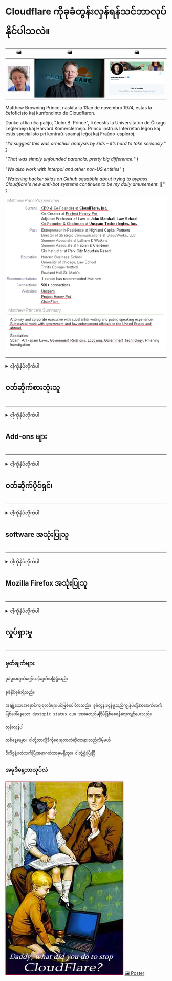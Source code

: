 # Cloudflare ကိုခုခံတွန်းလှန်ရန်သင်ဘာလုပ်နိုင်ပါသလဲ။

| 🖼 | 🖼 | 🖼 |
| --- | --- | --- |
| ![](../image/matthew_prince_teen.jpg) | ![](../image/matthew_prince.jpg) | ![](../image/blockedbymatthewprince.jpg) |


Matthew Browning Prince, naskita la 13an de novembro 1974, estas la ĉefoficisto kaj kunfondinto de Cloudflaron.

Danke al lia riĉa paĉjo, "John B. Prince", li ĉeestis la Universitaton de Ĉikago Leĝlernejo kaj Harvard Komerclernejo.
Princo instruis Interretan leĝon kaj estis specialisto pri kontraŭ-spamaj leĝoj kaj Fraŭdo-esploroj.


"*I’d suggest this was armchair analysis by kids – it’s hard to take seriously.*" [t](https://www.theguardian.com/technology/2015/nov/19/cloudflare-accused-by-anonymous-helping-isis)

"*That was simply unfounded paranoia, pretty big difference.*"  [t](https://twitter.com/xxdesmus/status/992757936123359233)

"*We also work with Interpol and other non-US entities*" [t](https://twitter.com/eastdakota/status/1203028504184360960)

"*Watching hacker skids on Github squabble about trying to bypass Cloudflare's new anti-bot systems continues to be my daily amusement.* 🍿" [t](https://twitter.com/eastdakota/status/1273277839102656515)


![](../image/whoismp.jpg)

---


<details>
<summary>ငါ့ကိုနှိပ်လိုက်ပါ

## ဝဘ်ဆိုက်စားသုံးသူ
</summary>


- သင်ကြိုက်နှစ်သက်သောဝက်ဘ်ဆိုက်သည် Cloudflare ကိုအသုံးပြုနေသည်ဆိုလျှင် Cloudflare ကိုမသုံးရန်ပြောပါ။
  - Facebook၊ Reddit, Twitter (သို့) Mastodon တို့လိုလူမှုမီဒီယာတွေမှာထူးခြားမှုမရှိပါဘူး။ [လုပ်ဆောင်ချက်များသည် hashtag များထက်ပိုမိုများသည်။](https://twitter.com/phyzonloop/status/1274132092490862594)
  - သင်အသုံး ၀ င်လိုလျှင်ဝက်ဘ်ဆိုက်ပိုင်ရှင်နှင့်ဆက်သွယ်ပါ။

[Cloudflare ကဆိုသည်](https://github.com/Eloston/ungoogled-chromium/issues/783):
```
သင်၏ပြexperienceနာနှင့်ကြုံတွေ့ရသောတိကျသော ၀ န်ဆောင်မှုများ (သို့) သင်၏အတွေ့အကြုံများကိုမျှဝေရန်အတွက်တိကျသော ၀ န်ဆောင်မှုများသို့မဟုတ် ၀ က်ဘ်ဆိုက်များအတွက်အုပ်ချုပ်ရေးမှူးများထံဆက်သွယ်ပါ။
```

[သင်မတောင်းခံပါက ၀ က်ဘ်ဆိုက်ပိုင်ရှင်သည်ဤပြthisနာကိုမည်သည့်အခါကမျှမသိပါ။](../PEOPLE.md)

![](../image/liberapay.jpg)

[အောင်မြင်သောဥပမာ](https://counterpartytalk.org/t/turn-off-cloudflare-on-counterparty-co-plz/164/5).<br>
မင်းမှာပြaနာရှိလား။ [ယခုအသံလွှင့်ပါ။](https://github.com/maraoz/maraoz.github.io/issues/1) အောက်ကဥပမာ။

```
သင်ကော်ပိုရိတ်ဆင်ဆာဖြတ်တောက်မှုနှင့်အစုလိုက်အပြုံလိုက်စောင့်ကြည့်ခြင်းကိုသာကူညီနေသည်
http://crimeflare.eu.org
```

```
သင်၏ဝဘ်ဆိုက်သည်ကိုယ်ရေးကိုယ်တာကိုချိုးဖောက်သောပုဂ္ဂလိကပိုင်ခြံရံထားသော CloudFlare တွင်ရှိသည်။
http://crimeflare.eu.org
```

- ၀ က်ဘ်ဆိုက်၏သီးသန့်တည်ရှိမှုမူဝါဒကိုဖတ်ရန်အချိန်ယူပါ။
  - အကယ်၍ ၀ က်ဘ်ဆိုက်သည် Cloudflare ၏နောက်တွင်ရှိလျှင်သို့မဟုတ် ၀ က်ဘ်ဆိုဒ်သည် Cloudflare နှင့်ချိတ်ဆက်ထားသောဝန်ဆောင်မှုများကိုအသုံးပြုနေသည်။

Cloudflare ဆိုသည်မှာမည်သည့်အရာဖြစ်ကြောင်းရှင်းပြပြီးသင်၏အချက်အလက်များကို Cloudflare နှင့်မျှဝေရန်ခွင့်ပြုချက်တောင်းရန်လိုအပ်သည်။ ထိုသို့ပြုလုပ်ရန်ပျက်ကွက်ပါကယုံကြည်မှုကိုချိုးဖောက်ရာရောက်သည့် ၀ က်ဘ်ဆိုက်အားရှောင်ရှားသင့်သည်။

[လက်ခံနိုင်သောသီးသန့်တည်ရှိမှုမူဝါဒဥပမာသည်ဤနေရာတွင်ဖြစ်သည်](https://archive.is/bDlTz) ("Subprocessors" > "Entity Name")

```
သင်၏ privacy မူဝါဒကိုကျွန်ုပ်ဖတ်ပြီး Cloudflare ဟူသောစကားလုံးကိုကျွန်ုပ်မတွေ့ပါ။
ကျွန်ုပ်သည်ကျွန်ုပ်၏အချက်အလက်များကို Cloudflare သို့ဆက်လက်ဆက်လက်ပေးပို့မည်ဆိုပါကသင့်အားအချက်အလက်များကိုမျှဝေရန်ကျွန်ုပ်ငြင်းဆိုပါသည်။
http://crimeflare.eu.org
```

ဤသည်မှာ Cloudflare ဟူသောစကားလုံးမရှိသောသီးသန့်တည်ရှိမှုမူဝါဒ၏ဥပမာတစ်ခုဖြစ်သည်။
[Liberland Jobs](https://archive.is/daKIr) [privacy policy](https://docsend.com/view/feiwyte):

![](../image/cfwontobey.jpg)

Cloudflare တွင်ကိုယ်ပိုင်သီးသန့်တည်ရှိမှုမူဝါဒရှိသည်။
[Cloudflare သည် doxxing များကိုနှစ်သက်သည်။](https://www.reddit.com/r/GamerGhazi/comments/2s64fe/be_wary_reporting_to_cloudflare/)

ဝက်ဘ်ဆိုက်ရဲ့ signup ပုံစံအတွက်နမူနာကောင်းတစ်ခု။
AFAIK, ၀ ဘ်ဆိုဒ်သုညပြုသည်။ သူတို့ကိုသင်ယုံမှာလား။

```
“ Sign up for XYZ” ကိုနှိပ်ခြင်းဖြင့်ကျွန်ုပ်တို့၏ ၀ န်ဆောင်မှုစည်းမျဉ်းများနှင့် privacy ဖော်ပြချက်ကိုသင်သဘောတူသည်။
သင်၏အချက်အလက်များကို Cloudflare နှင့်မျှဝေရန်လည်းသဘောတူပြီး Cloudflare ၏ privacy ဖော်ပြချက်ကိုလည်းသဘောတူသည်။
Cloudflare သည်သင်၏သတင်းအချက်အလက်များကိုယိုစိမ့်စေခြင်းသို့မဟုတ်ကျွန်ုပ်တို့၏ဆာဗာများသို့ဆက်သွယ်ခွင့်ပြုခြင်းမပြုလျှင်၎င်းသည်ကျွန်ုပ်တို့၏အမှားမဟုတ်ပါ။ [*]

[ ဆိုင်းအပ် ] [ ကျွန်တော်သဘောမတူပါ ]
```
[*] [PEOPLE.md](../PEOPLE.md)


- သူတို့ရဲ့ဝန်ဆောင်မှုကိုအသုံးမပြုဖို့ကြိုးစားပါ။ သင် Cloudflare အားဖြင့်ကြည့်ရှုနေကြောင်းသတိရပါ။
  - ["I'm in your TLS, sniffin' your passworz"](../image/iminurtls.jpg)

- အခြားဝဘ်ဆိုက်ကိုရှာပါ။ အင်တာနက်ပေါ်တွင်အခြားနည်းလမ်းများနှင့်အခွင့်အလမ်းများရှိသည်။

- သင်၏မိတ်ဆွေများကို Tor ကိုနေ့စဉ်အသုံးပြုရန်စည်းရုံးပါ။
  - အမည်ဝှက်ခြင်းသည်ပွင့်လင်းသောအင်တာနက်၏စံဖြစ်သင့်သည်။
  - [Tor စီမံကိန်းသည်ဤစီမံကိန်းကိုမနှစ်သက်ကြောင်းသတိပြုပါ။](../HISTORY.md)

</details>

------

<details>
<summary>ငါ့ကိုနှိပ်လိုက်ပါ

## Add-ons များ
</summary>

- သင်၏ browser သည် Firefox၊ Tor Browser သို့မဟုတ် Ungoogled Chromium ဖြစ်ပါကအောက်ဖော်ပြပါ add-ons များအနက်တစ်ခုကိုအသုံးပြုပါ။
  - အခြား add-on အသစ်တစ်ခုကိုသင်ထည့်လိုလျှင်၎င်းကို ဦး စွာမေးမြန်းပါ။


| နာမည် | Developer | ပံ့ပိုးမှု | ပိတ်ဆို့နိုင်သည် | ကြေငြာနိုင် | Chrome |
| -------- | -------- | -------- | -------- | -------- | -------- |
| [Bloku Cloudflaron MITM-Atakon](../subfiles/addon/bcma.md) | #Addon | [ ? ](http://crimeflare.eu.org/) | **ဟုတ်တယ်**     | **ဟုတ်တယ်**     |  **ဟုတ်တယ်** |
| [Ĉu ligoj estas vundeblaj al MITM-atako?](../subfiles/addon/ismm.md) | #Addon | [ ? ](http://crimeflare.eu.org/) | မဟုတ်ဘူး     | **ဟုတ်တယ်**     |  **ဟုတ်တယ်** |
| [Ĉu ĉi tiuj ligoj blokos Tor-uzanton?](../subfiles/addon/isat.md) | #Addon | [ ? ](http://crimeflare.eu.org/) | မဟုတ်ဘူး     | **ဟုတ်တယ်**     |  **ဟုတ်တယ်** |
| [Block Cloudflare MITM Attack](https://trac.torproject.org/projects/tor/attachment/ticket/24351/block_cloudflare_mitm_attack-1.0.14.1-an%2Bfx.xpi)<br>[**DELETED BY TOR PROJECT**](../HISTORY.md) | nullius | [ ? ](../tool/block_cloudflare_mitm_fx), [Link](http://crimeflare.eu.org/) | **ဟုတ်တယ်**     | **ဟုတ်တယ်**     |  မဟုတ်ဘူး |
| [TPRB](http://sw.nnpaefp7pkadbxxkhz2agtbv2a4g5sgo2fbmv3i7czaua354334uqqad.onion/) | Sw | [ ? ](http://sw.nnpaefp7pkadbxxkhz2agtbv2a4g5sgo2fbmv3i7czaua354334uqqad.onion/) | **ဟုတ်တယ်**     | **ဟုတ်တယ်**     |  မဟုတ်ဘူး |
| [Detect Cloudflare](https://addons.mozilla.org/en-US/firefox/addon/detect-cloudflare/) | Frank Otto | [ ? ](https://github.com/traktofon/cf-detect) | မဟုတ်ဘူး     | **ဟုတ်တယ်**     |  မဟုတ်ဘူး |
| [True Sight](https://addons.mozilla.org/en-US/firefox/addon/detect-cloudflare-plus/) | claustromaniac | [ ? ](https://github.com/claustromaniac/detect-cloudflare-plus) | မဟုတ်ဘူး     | **ဟုတ်တယ်**     |  မဟုတ်ဘူး |
| [Which Cloudflare datacenter am I visiting?](https://addons.mozilla.org/en-US/firefox/addon/cf-pop/) | 依云 | [ ? ](https://github.com/lilydjwg/cf-pop) | မဟုတ်ဘူး     | **ဟုတ်တယ်**     |  မဟုတ်ဘူး |


- "Decentraleyes" သည် "CDNJS (Cloudflare)" နှင့်ဆက်သွယ်မှုကိုရပ်တန့်နိုင်သည်။
  - ၎င်းသည်တောင်းဆိုမှုများစွာကိုကွန်ရက်များသို့မရောက်ရှိခြင်းကိုတားဆီးပေးပြီးဝက်ဘ်ဆိုက်များကိုချိုးဖောက်ခြင်းမှတားဆီးရန်ဒေသခံဖိုင်များကိုဆောင်ရွက်သည်။
  - တည်ဆောက်သူကပြန်လည်ဖြေကြားခဲ့သည်: "[very concerning indeed](https://github.com/Synzvato/decentraleyes/issues/236#issuecomment-352049501)", "[widespread usage severely centralizes the web](https://github.com/Synzvato/decentraleyes/issues/251#issuecomment-366752049)"

- [Cloudflare လက်မှတ်ကိုသင်၏ Certificate Authority (CA) မှလည်းဖယ်ရှားနိုင်သည်။](https://www.ssl.com/how-to/remove-root-certificate-firefox/)

</details>

------

<details>
<summary>ငါ့ကိုနှိပ်လိုက်ပါ

## ဝဘ်ဆိုက်ပိုင်ရှင်၊
</summary>


![](../image/word_cloudflarefree.jpg)

- Cloudflare ဖြေရှင်းချက် Period ကိုမသုံးပါနှင့်။
  - သင်, ထက်ပိုကောင်းတဲ့လုပ်နိုင်, ဟုတ်သလော [Cloudflare မှာယူမှုများ၊ အစီအစဉ်များ၊ ဒိုမိန်းများသို့မဟုတ်အကောင့်များကိုမည်သို့ဖယ်ရှားရမည်နည်း။](https://support.cloudflare.com/hc/en-us/articles/200167776-Removing-subscriptions-plans-domains-or-accounts)

| 🖼 | 🖼 |
| --- | --- |
| ![](../image/htmlalertcloudflare.jpg) | ![](../image/htmlalertcloudflare2.jpg) |

- ဖောက်သည်များထပ်လိုချင်ပါသလား။ ဘာလုပ်ရမှန်းမသိဘူး အရိပ်အမြွက်သည် "အထက်မျဉ်း" ဖြစ်သည်။
  - [မင်္ဂလာပါ၊ သင်သည်သင်၏ပုဂ္ဂိုလ်ရေးလုံခြုံမှုကိုအလေးအနက်ထားသည်ဟုသင်ရေးသားခဲ့သော်လည်းကျွန်ုပ်သည် "Error 403 Forbidden Anonymous Proxy Not Allowed" ရရှိခဲ့သည်။](https://it.slashdot.org/story/19/02/19/0033255/stop-saying-we-take-your-privacy-and-security-seriously) ဘာလို့ Tor or VPN ကိုဘာကြောင့်ပိတ်ဆို့တာလဲ အဘယ်ကြောင့်သင်ယာယီအီးမေးလ်များကိုပိတ်ဆို့ထားသနည်း

![](../image/anonexist.jpg)

- Cloudflare ကိုအသုံးပြုခြင်းသည်ပြတ်တောက်မှုအတွက်အခွင့်အလမ်းများကိုတိုးပွားစေသည်။ သင်၏ဆာဗာပိတ်ထားခြင်းသို့မဟုတ် Cloudflare ပိတ်ထားပါက website ည့်သည်များသည်သင်၏ဝက်ဘ်ဆိုက်ကိုဝင်ရောက်ကြည့်ရှုနိုင်မည်မဟုတ်ပါ
  - [Cloudflare ဟာဘယ်တော့မှမဆင်းဘူးလို့သင်ထင်ခဲ့တာလား](https://www.ibtimes.com/cloudflare-down-not-working-sites-producing-504-gateway-timeout-errors-2618008) [Another](https://twitter.com/Jedduff/status/1097875615997399040) [sample](https://twitter.com/search?f=tweets&vertical=default&q=Cloudflare%20is%20having%20problems). [Need more](../PEOPLE.md)?

![](../image/cloudflareinternalerror.jpg)

- Cloudflare ကို အသုံးပြု၍ သင်၏ "API ၀ န်ဆောင်မှု"၊ "ဆော့ဖ်ဝဲအပ်ဒိတ်ဆာဗာ" သို့မဟုတ် "RSS feed" ကိုအသုံးပြုခြင်းသည်သင်၏ဖောက်သည်ကိုထိခိုက်နစ်နာစေသည်။ ဖောက်သည်တစ်ယောက်ကမင်းကိုခေါ်ပြီး "မင်းရဲ့ API ကိုငါမသုံးနိုင်တော့ဘူး" လို့ပြောတယ်၊ ဘာဖြစ်နေလဲဆိုတာမင်းမသိဘူး။ Cloudflare သည်သင်၏ဖောက်သည်အားတိတ်တဆိတ်ပိတ်ဆို့နိုင်သည်။ ဒါကိုအဆင်ပြေတယ်လို့ထင်လား
  - RSS reader client နှင့် RSS reader online service များစွာရှိသည်။ လူတွေကိုစာရင်းသွင်းခွင့်မပြုရင်ဘာကြောင့် RSS Feed ကိုထုတ်ဝေနေတာလဲ။

![](../image/rssfeedovercf.jpg)

- HTTPS အသိအမှတ်ပြုလက်မှတ်လိုအပ်ပါသလား။ "Let's Encrypt" ကိုသုံးပါသို့မဟုတ် CA ကုမ္ပဏီမှဝယ်ပါ။

- DNS server လိုအပ်ပါသလား သင်၏ကိုယ်ပိုင်ဆာဗာကိုတပ်ဆင်။ မရပါ။ သူတို့ကော: [Hurricane Electric Free DNS](https://dns.he.net/), [Dyn.com](https://dyn.com/dns/), [1984 Hosting](https://www.1984hosting.com/), [Afraid.Org (အကယ်၍ သင် TOR ကိုအသုံးပြုပါကသင့်အကောင့်အားအုပ်ချုပ်သူမှဖျက်ပစ်ပါ)](https://freedns.afraid.org/)
  - [Alternativoj al DNS](../subfiles/alternative/domaindns.md)

- ဝန်ဆောင်မှုကိုရှာဖွေနေပါသလား။ အခမဲ့လား။ သူတို့ကော: [Onion Service](http://vww6ybal4bd7szmgncyruucpgfkqahzddi37ktceo3ah7ngmcopnpyyd.onion/en/security/network-security/tor/onionservices-best-practices), [Free Web Hosting Area](https://freewha.com/), [Autistici/Inventati Web Site Hosting](https://www.autinv5q6en4gpf4.onion/services/website), [Github Pages](https://pages.github.com/), [Surge](https://surge.sh/)
  - [Cloudflare မှအခြားရွေးချယ်စရာများ](../subfiles/alternative/cloudflare.md)

- သင် "cloudflare-ipfs.com" ကိုအသုံးပြုနေပါသလား။ [Cloudflare IPFS မကောင်းဘူးဆိုတာသိလား။](../PEOPLE.md)

- သင်၏ဆာဗာတွင် OWASP နှင့် Fail2Ban ကဲ့သို့သော Web Application Firewall ကိုသွင်းပြီး၎င်းကိုစနစ်တကျ configure လုပ်ပါ။
  - Tor ကိုပိတ်ဆို့ခြင်းသည်အဖြေမဟုတ်ပါ။ သေးငယ်တဲ့မကောင်းတဲ့သုံးစွဲသူများအတွက်လူတိုင်းကိုအပြစ်မတင်ပါနှင့်။

- "Cloudflare Warp" အသုံးပြုသူများကိုသင့်ဝက်ဘ်ဆိုက်ကိုဝင်ရောက်ကြည့်ရှုခြင်းမှပိတ်ဆို့ခြင်းသို့မဟုတ်ပိတ်ဆို့ခြင်း။ တတ်နိုင်လျှင်အကြောင်းပြချက်တစ်ခုပေးပါ။

> အိုင်ပီစာရင်း: "[Cloudflare ရဲ့လက်ရှိအိုင်ပီပ္ပံ](cloudflare_inc/)"

> A: သူတို့ကိုပိတ်ပင်ပါ

```
server {
...
deny 173.245.48.0/20;
deny 103.21.244.0/22;
deny 103.22.200.0/22;
deny 103.31.4.0/22;
deny 141.101.64.0/18;
deny 108.162.192.0/18;
deny 190.93.240.0/20;
deny 188.114.96.0/20;
deny 197.234.240.0/22;
deny 198.41.128.0/17;
deny 162.158.0.0/15;
deny 104.16.0.0/12;
deny 172.64.0.0/13;
deny 131.0.72.0/22;
deny 2400:cb00::/32;
deny 2606:4700::/32;
deny 2803:f800::/32;
deny 2405:b500::/32;
deny 2405:8100::/32;
deny 2a06:98c0::/29;
deny 2c0f:f248::/32;
...
}
```

> B: သတိပေးစာမျက်နှာသို့ redirect

```
http {
...
geo $iscf {
default 0;
173.245.48.0/20 1;
103.21.244.0/22 1;
103.22.200.0/22 1;
103.31.4.0/22 1;
141.101.64.0/18 1;
108.162.192.0/18 1;
190.93.240.0/20 1;
188.114.96.0/20 1;
197.234.240.0/22 1;
198.41.128.0/17 1;
162.158.0.0/15 1;
104.16.0.0/12 1;
172.64.0.0/13 1;
131.0.72.0/22 1;
2400:cb00::/32 1;
2606:4700::/32 1;
2803:f800::/32 1;
2405:b500::/32 1;
2405:8100::/32 1;
2a06:98c0::/29 1;
2c0f:f248::/32 1;
}
...
}

server {
...
if ($iscf) {rewrite ^ https://example.com/cfwsorry.php;}
...
}

<?php
header('HTTP/1.1 406 Not Acceptable');
echo <<<CLOUDFLARED
Thank you for visiting ourwebsite.com!<br />
We are sorry, but we can't serve you because your connection is being intercepted by Cloudflare.<br />
Please read http://crimeflare.eu.org for more information.<br />
CLOUDFLARED;
die();
```

- သင်လွတ်လပ်ခွင့်ကိုယုံကြည်ပြီးအမည်မသိအသုံးပြုသူများကိုကြိုဆိုပါက Tor Onion Service or I2P insite ကိုပြင်ဆင်ပါ။

- အခြား Clearnet / Tor dual ဝက်ဘ်ဆိုက်အော်ပရေတာများထံမှအကြံဥာဏ်တောင်းခံပြီးအမည်မသိသောမိတ်ဆွေများကိုဖွဲ့ပါ။

</details>

------

<details>
<summary>ငါ့ကိုနှိပ်လိုက်ပါ

## software အသုံးပြုသူ
</summary>


- Discord သည် CloudFlare ကိုအသုံးပြုသည်။ အခြားနည်းလမ်းများ? ကျွန်ုပ်တို့အကြံပြုပါသည် [**Briar** (Android)](https://f-droid.org/en/packages/org.briarproject.briar.android/), [Ricochet (PC)](https://ricochet.im/), [Tox + Tor (Android/PC)](https://tox.chat/download.html)
  - Briar တွင် Tor daemon ပါဝင်သောကြောင့် Orbot ကိုသင်တပ်ဆင်ရန်မလိုအပ်ပါ။
  - Qwtch developer များ၊ Open Privacy သည် stop_cloudflare ပရောဂျက်ကိုသူတို့၏ git ဝန်ဆောင်မှုမှအသိပေးခြင်းမရှိဘဲဖျက်ပစ်ခဲ့သည်။

- အကယ်၍ သင်သည် Debian GNU / Linux သို့မဟုတ်အခြားဆင်းသက်လာသူများကိုအသုံးပြုပါကစာရင်းသွင်းပါ: [bug #831835](https://bugs.debian.org/cgi-bin/bugreport.cgi?bug=831835). အကယ်၍ သင်တတ်နိုင်လျှင် patch ကိုအတည်ပြုရန်နှင့်၎င်းကိုလက်ခံသင့်မသင့်ကိုမှန်ကန်သောကောက်ချက်ချရန်ကူညီသူကိုကူညီပါ။

- အမြဲတမ်းဤဘရောင်ဇာကိုအကြံပြုပါသည်။

| နာမည် | Developer | ပံ့ပိုးမှု | မှတ်ချက် |
| -------- | -------- | -------- | -------- |
| [Ungoogled-Chromium](https://ungoogled-software.github.io/ungoogled-chromium-binaries/) | Eloston | [ ? ](https://github.com/Eloston/ungoogled-chromium) | PC (Win, Mac, Linux)  _!Tor_ |
| [Bromite](https://www.bromite.org/fdroid) | Bromite | [ ? ](https://github.com/bromite/bromite/issues) | Android  _!Tor_ |
| [Tor Browser](https://www.torproject.org/download/) | Tor Project | [ ? ](https://support.torproject.org/) | PC (Win, Mac, Linux)  _Tor_|
| [Tor Browser Android](https://www.torproject.org/download/) | Tor Project | [ ? ](https://support.torproject.org/) | Android  _Tor_|
| [Onion Browser](https://itunes.apple.com/us/app/onion-browser/id519296448?mt=8) | Mike Tigas | [ ? ](https://github.com/OnionBrowser/OnionBrowser/issues) | Apple iOS  _Tor_|
| [GNU/Icecat](https://www.gnu.org/software/gnuzilla/) | GNU | [ ? ](https://www.gnu.org/software/gnuzilla/) | PC (Linux) |
| [IceCatMobile](https://f-droid.org/en/packages/org.gnu.icecat/) | GNU | [ ? ](https://lists.gnu.org/mailman/listinfo/bug-gnuzilla) | Android |
| [Iridium Browser](https://iridiumbrowser.de/about/) | Iridium | [ ? ](https://github.com/iridium-browser/iridium-browser/) | PC (Win, Mac, Linux, OpenBSD) |


အခြားဆော့ (ဖ်) ဝဲ၏ privacy သည်မပြည့်စုံပါ။ ဆိုလိုသည်မှာ Tor browser သည် "ပြီးပြည့်စုံသည်" ဟုမဆိုလိုပါ။
အင်တာနက်နှင့်နည်းပညာတွင် ၁၀၀% လုံခြုံမှုမရှိ၊ ၁၀၀% ပုဂ္ဂလိကပိုင်မရှိပါ။

- Tor ကိုအသုံးမပြုလိုပါသလား? Tor daemon ဖြင့်မည်သည့် browser ကိုမဆိုအသုံးပြုနိုင်သည်။
  - [သတိပြုရမည်မှာ Tor စီမံကိန်းသည်ဤသို့မနှစ်သက်ပါ။](https://support.torproject.org/tbb/tbb-9/) အကယ်၍ သင်နိုင်လျှင် Tor Browser ကိုသုံးပါ။
- [Chromium ကို Tor နှင့်မည်သို့အသုံးပြုရမည်](../subfiles/chromium_tor.md)


အခြားဆော့ (ဖ်) ဝဲ၏ privacy အကြောင်းပြောဆိုကြပါစို့။

- [အကယ်၍ သင်အမှန်တကယ် Firefox ကိုအသုံးပြုရန်လိုအပ်ပါက "Firefox ESR" ကိုရွေးပါ။](https://www.mozilla.org/en-US/firefox/organizations/)
  - [Firefox - စပိုင်ဝဲစောင့်ကြည့်ရေးအဖွဲ့](https://spyware.neocities.org/articles/firefox.html)
  - [လွတ်လပ်စွာပြောဆိုခွင့်ကိုတားမြစ်သည်၊ လွတ်လပ်စွာပြောဆိုခွင့်ကိုတားမြစ်သည်](https://web.archive.org/web/20200423010026/https://reclaimthenet.org/firefox-rejects-free-speech-bans-free-speech-commenting-plugin-dissenter-from-its-extensions-gallery/)
  - ["100+ downvotes ။ ဆော့ဖ်ဝဲကုမ္ပဏီတစ်ခုကိုကပ်ရန်တောင်းဆိုခြင်းသည်ပုံရသည် ... ဆော့ဖ်ဝဲသည်ဤမျှလောက်များလွန်းနေသည်။"](https://old.reddit.com/r/firefox/comments/gutdiw/weve_got_work_to_do_the_mozilla_blog/fslbbb6/)
  - [ဘာလို့လဲဆိုတော့ Firefox ကကျွန်တော့် URL bar မှာကမကထပြုထားတဲ့ link တွေကိုဘာကြောင့်ပြတာလဲ။](https://www.reddit.com/r/firefox/comments/jybx2w/uh_why_is_firefox_showing_me_sponsored_links_in/)
  - [Mozilla - စာတန်လူ့ဇာတိ](https://digdeeper.neocities.org/ghost/mozilla.html)

- [သတိရပါ၊ Mozilla သည် Cloudflare ဝန်ဆောင်မှုကိုအသုံးပြုနေသည်။](https://www.robtex.com/dns-lookup/www.mozilla.org) [သူတို့ဟာထုတ်ကုန်မှာ Cloudflare ရဲ့ DNS ၀ န်ဆောင်မှုကိုသုံးနေတယ်။](https://www.theregister.co.uk/2018/03/21/mozilla_testing_dns_encryption/)

- [Mozilla ကဒီလက်မှတ်ကိုတရားဝင်ငြင်းပယ်လိုက်သည်](https://bugzilla.mozilla.org/show_bug.cgi?id=1426618)

- [Firefox Focus ဟာဟာသတစ်ခုပါ။](https://github.com/mozilla-mobile/focus-android/issues/1743) [သူတို့ကဆက်သွယ်ရေးစနစ်ကိုပိတ်လိုက်မယ်လို့ကတိပေးခဲ့တယ်။](https://github.com/mozilla-mobile/focus-android/issues/4210)

- [PaleMoon / Basilisk developer သည် Cloudflare ကိုနှစ်သက်သည်။](https://github.com/mozilla-mobile/focus-android/issues/1743#issuecomment-345993097)
  - [Pale Moon's Archive Server သည် Malware များကို ၁၈ လကြာအောင်ဖြန့်ဖြူးခဲ့သည်](https://www.reddit.com/r/privacytoolsIO/comments/cc808y/pale_moons_archive_server_hacked_and_spread/)
  - သူသည် Tor အသုံးပြုသူများကိုမုန်းသည် - "[၎င်းသည် Tor ကိုဆန့်ကျင်ဘက်ဖြစ်စေပါစေ။ ဆိုဒ်အများစုသည် Tor ကိုအလွဲသုံးစားပြုမှုမြင့်မားစွာထည့်သွင်းစဉ်းစားရန်ရန်ပြုသင့်သည်။](https://github.com/yacy/yacy_search_server/issues/314#issuecomment-565932097)"

- [Waterfox တွင်ပြင်းထန်သော "ဖုန်းများပြproblemနာ" ရှိသည်](https://spyware.neocities.org/articles/waterfox.html)

- [Google Chrome ဟာ Spyware တစ်ခုပါ။](https://www.gnu.org/proprietary/malware-google.en.html)
  - [ဂူဂဲလ်ကသင်၏လုပ်ဆောင်မှုကိုမှတ်တမ်းတင်သည်။](https://spyware.neocities.org/articles/chrome.html)

- [SRWare Iron သည်ဖုန်းများစွာကိုအိမ်ဆက်သွယ်မှုပြုလုပ်သည်။](https://spyware.neocities.org/articles/iron.html) ၎င်းသည် google ဒိုမိန်းများနှင့်လည်းချိတ်ဆက်နိုင်သည်။

- [Brave Browser သည်ဖေ့စ်ဘွတ်ခ် / တွစ်တာ tracker များစာရင်းဖြစ်သည်။](https://www.bleepingcomputer.com/news/security/facebook-twitter-trackers-whitelisted-by-brave-browser/)
  - [ဒီနေရာမှာပြissuesနာများပိုပါတယ်။](https://spyware.neocities.org/articles/brave.html)
  - [binance Affiliate ID ကို](https://twitter.com/cryptonator1337/status/1269594587716374528)

- [မိုက်ခရိုဆော့ဖ် Edge က Facebook ကိုသုံးစွဲသူတွေရဲ့နောက်ကွယ်မှာ Flash ကုဒ်တစ်ခုပေးထားတယ်။](https://www.zdnet.com/article/microsoft-edge-lets-facebook-run-flash-code-behind-users-backs/)

- [Vivaldi သည်သင်၏ privacy ကိုလေးစားခြင်းမရှိပါ။](https://spyware.neocities.org/articles/vivaldi.html)

- [Opera spyware အဆင့် - အလွန်အမင်းမြင့်မားသော](https://spyware.neocities.org/articles/opera.html)

- Apple iOS: [iOS ကိုလုံးဝအသုံးမပြုသင့်ဘူး၊](https://www.gnu.org/proprietary/malware-apple.html)

ထို့ကြောင့်ကျွန်ုပ်တို့သည်အထက်ပါဇယားကိုသာအကြံပြုပါသည်။ ဘာမှမရှိ

</details>

------

<details>
<summary>ငါ့ကိုနှိပ်လိုက်ပါ

## Mozilla Firefox အသုံးပြုသူ
</summary>


- Firefox Nightly သည် debug-level အချက်အလက်များကို Mozilla ဆာဗာများသို့ opt-out နည်းလမ်းမရှိဘဲပေးပို့လိမ့်မည်။
  - [Mozilla ဆာဗာများသည် Cloudflare ကိုအသုံးပြုနေသည်](https://www.digwebinterface.com/?hostnames=www.mozilla.org%0D%0Amozilla.cloudflare-dns.com&type=&ns=resolver&useresolver=8.8.4.4&nameservers=)

- Mozilla ဆာဗာများနှင့်ဆက်သွယ်ရန် Firefox အားတားမြစ်နိုင်သည်။
  - [Mozilla ၏မူဝါဒပုံစံများ](https://github.com/mozilla/policy-templates/blob/master/README.md)
  - စိတ်ထဲထားပါ၊ ဒီလှည့်ကွက်သည်နောက်ဆက်တွဲဗားရှင်းတွင်အလုပ်လုပ်ခြင်းကိုရပ်တန့်သွားနိုင်သည်။
  - သူတို့ကိုလုံးဝပိတ်ဆို့ရန် firewall နှင့် DNS filter ကိုသုံးပါ။

"`/distribution/policies.json`"

>     "WebsiteFilter": {
> 		"Block": [
> 		"*://*.mozilla.com/*",
> 		"*://*.mozilla.net/*",
> 		"*://*.mozilla.org/*",
> 		"*://webcompat.com/*",
> 		"*://*.firefox.com/*",
> 		"*://*.thunderbird.net/*",
> 		"*://*.cloudflare.com/*"
> 		]
>     },


- ~~mozilla ၏ tracker တွင်အမှားတစ်ခုကိုသတင်းပို့ပါ၊ Cloudflare ကိုမသုံးပါနှင့်ဟုပြောပါ။~~ bugzilla နှင့်ပတ်သက်သော bug report ရှိခဲ့သည်။ လူအတော်များများဟာသူတို့ရဲ့စိုးရိမ်ပူပန်မှုကိုဖော်ပြခဲ့ကြပေမယ့်ဒီအမှားဟာ 2018 ခုနှစ်မှာ admin ရဲ့လျှို့ဝှက်ချက်ကိုဖုံးကွယ်ထားခဲ့သည်။

- DoH ကို Firefox တွင်ပိတ်နိုင်သည်။
  - [Firefox ၏ပုံမှန် DNS ပံ့ပိုးသူကိုပြောင်းလဲပါ](../subfiles/change-firefox-dns.md)

![](../image/firefoxdns.jpg)

- [သင်သည် ISP မဟုတ်သော DNS ကိုအသုံးပြုလိုပါက OpenNIC Tier2 DNS ဝန်ဆောင်မှုသို့မဟုတ် Cloudflare မဟုတ်သော DNS ၀ န်ဆောင်မှုတစ်ခုခုကိုအသုံးပြုရန်စဉ်းစားပါ။](https://wiki.opennic.org/start)
![](../image/opennic.jpg)
  - DNS ဖြင့် Cloudflare ကိုပိတ်ပါ။ [Crimeflare DNS](../subfiles/service/publicdns.md)

- သင် Tor ကို DNS resolver အဖြစ်အသုံးပြုနိုင်သည်။ [သင် Tor ကျွမ်းကျင်သူမဟုတ်ပါကဤနေရာတွင်မေးခွန်းမေးပါ။](https://tor.stackexchange.com/)

> **ဘယ်လိုလဲ?**
> 1. Tor ကို download လုပ်ပြီးသင်၏ကွန်ပျူတာပေါ်တွင် install လုပ်ပါ။
> 2. ဤလိုင်းကို "torrc" ဖိုင်ထဲသို့ထည့်ပါ။
> DNSPort 127.0.0.1:53
> 3. Tor ကိုပြန်လည်စတင်ပါ။
> 4. သင့်ကွန်ပျူတာ၏ DNS server ကို "127.0.0.1" သို့သတ်မှတ်ပါ။

</details>

------

<details>
<summary>ငါ့ကိုနှိပ်လိုက်ပါ

## လှုပ်ရှားမှု
</summary>


- သင့်ပတ်ဝန်းကျင်ရှိအခြားသူများအား Cloudflare ၏အန္တရာယ်များအကြောင်းပြောပြပါ။

- [ဒီ repository ကိုတိုးတက်အောင်ကူညီပါ။](http://crimeflare.eu.org)
  - စာရင်းများ၊ ၎င်းကိုဆန့်ကျင်သောအငြင်းပွားမှုများနှင့်အသေးစိတ်အချက်အလက်နှစ်ခုလုံး။

- [Cloudflare (နှင့်အလားတူကုမ္ပဏီများနှင့်) အရာရာမှားယွင်းသည့်နေရာကိုမှတ်တမ်းတင်ပြီးလူသိရှင်ကြားထုတ်ပြန်ပါ၊ သင်ပြုလုပ်သည့်အခါဤသိုလှောင်ရုံကိုဖော်ပြရန်သေချာစေပါ](http://crimeflare.eu.org) :)

- ပုံမှန်အားဖြင့် Tor ကိုလူအများ အသုံးပြု၍ ပိုများလာစေရန်ကမ္ဘာ၏မတူညီသောရှုထောင့်များမှ web ကိုတွေ့ကြုံခံစားနိုင်မည်။

- Social Flowers နှင့် Meatspace ရှိ Start အုပ်စုများ၊ ကမ္ဘာကြီးကို Cloudflare မှလွတ်မြောက်စေရန်ရည်ရွယ်သည်။

- သင့်လျော်သည့်နေရာတွင်ဤ repository ရှိဤအုပ်စုများနှင့်ချိတ်ဆက်ပါ။ ၎င်းသည်အုပ်စုများအနေဖြင့်အတူတကွလုပ်ဆောင်ရန်ညှိနှိုင်းရန်နေရာဖြစ်နိုင်သည်။

- [Cloudflare အတွက်အဓိပ္ပာယ်ပြည့်ဝသောကော်ပိုရေးရှင်းမဟုတ်သောအခြားရွေးချယ်စရာတစ်ခုပေးနိုင်သည့် coop တစ်ခုကိုစတင်ပါ။](../subfiles/alternative/cloudflare.md)

- အနည်းဆုံး Cloudflare ကိုကာကွယ်ရန်အလွှာခုခံကာကွယ်မှုများကိုကူညီရန်မည်သည့်အခြားနည်းလမ်းကိုမဆိုကျွန်ုပ်တို့အားအသိပေးပါ။

- သင် Cloudflare ဝယ်ယူသူဖြစ်ပါကသင်၏ privacy settings ကိုသတ်မှတ်ပြီး၎င်းတို့ကိုချိုးဖောက်ရန်စောင့်ပါ။
  - [ထို့နောက်သူတို့ကို Spam / privacy ချိုးဖောက်မှုစွဲချက်များအောက်သို့ယူဆောင်လာပါ။](https://twitter.com/thexpaw/status/1108424723233419264)

- သင်အမေရိကန်ပြည်ထောင်စု၌ရောက်ရှိနေပြီးဝက်ဘ်ဆိုက်သည်ဘဏ်တစ်ခုသို့မဟုတ်စာရင်းကိုင်တစ်ယောက်ဖြစ်ပါက Gramm-Leach-Bliley အက်ဥပဒေ၊ သို့မဟုတ်အမေရိကန်လူမျိုးများမသန်စွမ်းသူများအက်ဥပဒေအောက်တွင်ဥပဒေအရဖိအားပေးမှုကိုယူဆောင်လာပြီးမည်မျှအထိရောက်ရှိသွားသည်ကိုကျွန်ုပ်တို့အားပြန်ပြောပြပါ။ ။

- အကယ်၍ ဝက်ဘ်ဆိုက်သည်အစိုးရ ၀ ဘ်ဆိုဒ်ဖြစ်ပါကအမေရိကန်ဖွဲ့စည်းပုံအခြေခံဥပဒေ၏ပထမပြင်ဆင်ချက်ကိုဥပဒေအရဖိအားပေးရန်ကြိုးစားပါ။

- သင်သည်အီးယူနိုင်ငံသားဖြစ်ပါကအထွေထွေအချက်အလက်ကာကွယ်ရေးစည်းမျဉ်းစည်းကမ်းများအရသင်၏ပုဂ္ဂိုလ်ရေးဆိုင်ရာအချက်အလက်များကိုပေးပို့ရန်ဝက်ဘ်ဆိုက်ကိုဆက်သွယ်ပါ။ အကယ်၍ သူတို့သည်သင့်သတင်းအချက်အလက်များကိုပေးရန်ငြင်းဆန်ပါက၎င်းသည်ဥပဒေကိုချိုးဖောက်ခြင်းဖြစ်သည်။

- ၀ က်ဘ်ဆိုက်တွင် ၀ န်ဆောင်မှုပေးမည်ဟုဆိုသောကုမ္ပဏီများအတွက်၎င်းတို့ကိုစားသုံးသူကာကွယ်ရေးအဖွဲ့အစည်းများနှင့် BBB တို့အား“ မှားယွင်းသောကြော်ငြာ” အဖြစ်ဖော်ပြရန်ကြိုးစားပါ။ Cloudflare ဝက်ဘ်ဆိုက်များကို Cloudflare ဆာဗာများမှတာဝန်ယူသည်။

- [USU တွင် ITfl မှအဆိုပြုချက်အရ Cloudflare သည်တရား ၀ င်လက်ဝါးကြီးအုပ်မှုဥပဒေကိုချိုးဖောက်ရန်လုံလောက်သောကြီးထွားမှုစတင်နေပြီဖြစ်သည်။](https://www.itu.int/en/ITU-T/Workshops-and-Seminars/20181218/Documents/Geoff_Huston_Presentation.pdf)

- GNU GPL ဗားရှင်း ၄ တွင်ထိုကဲ့သို့သော ၀ န်ဆောင်မှုနောက်ကွယ်ရှိအရင်းအမြစ်ကုဒ်များသိုလှောင်ခြင်းကိုတားမြစ်ရန်ပါ ၀ င်နိုင်သည်၊ GPLv4 နှင့်နောက်ပိုင်းပရိုဂရမ်များအားလုံးအတွက်အနည်းဆုံး source code ကို Tor အသုံးပြုသူများအားခွဲခြားဆက်ဆံခြင်းမရှိသောကြားခံမှတစ်ဆင့်ရယူနိုင်သည်ဟုယူဆနိုင်သည်။

- [Se vi uzas Mastodon bonvolu sekvi la konton Mitigator](../subfiles/service/altlink.md).

</details>

------

### မှတ်ချက်များ

```
ခုခံမှုအတွက်မျှော်လင့်ချက်အမြဲရှိသည်။

ခုခံနိုင်စွမ်းရှိသည်။

အချို့သောအမှောင်ကျရလဒ်များပင်ဖြစ်ပေါ်လာသည်။ ခုခံတွန်းလှန်မှုသည်ကျွန်ုပ်တို့အားဆက်လက်ဖြစ်ပေါ်နေသော dystopic status quo အားမတည်မငြိမ်ဖြစ်စေရန်လေ့ကျင့်ပေးသည်။

တွန်းလှန်ပါ
```

```
တစ်နေ့နေ့မှာ၊ ငါတို့ဘာလို့ဒီကိုရေးရတာလဲဆိုတာနားလည်လိမ့်မယ်
```

```
ဒီကိစ္စနဲ့ပတ်သက်ပြီးအနာဂတ်ဘာမှမရှိဘူး။ ငါတို့ရှုံးပြီးပြီ
```

### အခုဒီနေ့ဘာလုပ်လဲ


![](../image/stopcf.jpg) [🖼 Poster](../image/poster/README.md)
